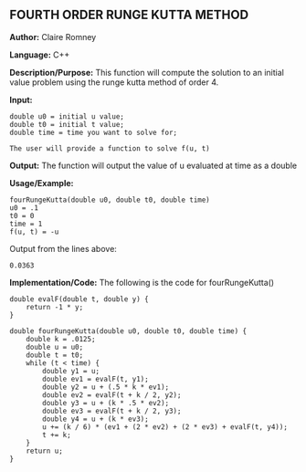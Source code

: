 ## FOURTH ORDER RUNGE KUTTA METHOD

**Author:** Claire Romney

**Language:** C++

**Description/Purpose:** This function will compute the solution to an initial value problem using the runge kutta method of order 4.

**Input:**

	double u0 = initial u value;
	double t0 = initial t value;
	double time = time you want to solve for;
  
  	The user will provide a function to solve f(u, t)
  
**Output:** The function will output the value of u evaluated at time as a double

**Usage/Example:**

	fourRungeKutta(double u0, double t0, double time)
  	u0 = .1
  	t0 = 0
  	time = 1
  	f(u, t) = -u

Output from the lines above:

	0.0363
    
**Implementation/Code:** The following is the code for fourRungeKutta()

    double evalF(double t, double y) {
	    return -1 * y;
    }

    double fourRungeKutta(double u0, double t0, double time) {
	    double k = .0125;
	    double u = u0;
	    double t = t0;
	    while (t < time) {
		    double y1 = u;
		    double ev1 = evalF(t, y1);
		    double y2 = u + (.5 * k * ev1);
		    double ev2 = evalF(t + k / 2, y2);
		    double y3 = u + (k * .5 * ev2);
		    double ev3 = evalF(t + k / 2, y3);
		    double y4 = u + (k * ev3);
		    u += (k / 6) * (ev1 + (2 * ev2) + (2 * ev3) + evalF(t, y4));
		    t += k;
	    }
	    return u;
    }

